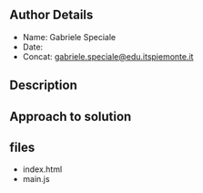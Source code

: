 ## Author Details

* Name: Gabriele Speciale
* Date: 
* Concat: gabriele.speciale@edu.itspiemonte.it



## Description






## Approach to solution







## files

* index.html
* main.js